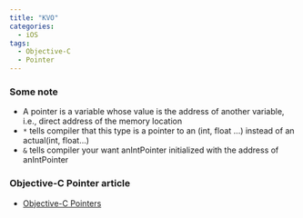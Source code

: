 ```yaml
---
title: "KVO"
categories:
  - iOS
tags:
  - Objective-C
  - Pointer
---
```

### Some note
- A pointer is a variable whose value is the address of another variable, i.e., direct address of the memory location
- `*` tells compiler that this type is a pointer to an (int, float ...) instead of an actual(int, float...)
- `&` tells compiler your want anIntPointer initialized with the address of anIntPointer

### Objective-C Pointer article
- [Objective-C Pointers](https://www.tutorialspoint.com/objective_c/objective_c_pointers.htm)